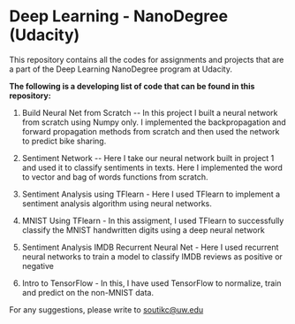 # Deep Learning - NanoDegree (Udacity)

This repository contains all the codes for assignments and projects that are a part of the Deep Learning NanoDegree program at Udacity.

__The following is a developing list of code that can be found in this repository:__

1. Build Neural Net from Scratch -- In this project I built a neural network from scratch using Numpy only. I implemented the backpropagation and forward propagation methods from scratch and then used the network to predict bike sharing.

2. Sentiment Network -- Here I take our neural network built in project 1 and used it to classify sentiments in texts. Here I implemented the word to vector and bag of words functions from scratch.

3. Sentiment Analysis using TFlearn - Here I used TFlearn to implement a sentiment analysis algorithm using neural networks.

4. MNIST Using TFlearn - In this assigment, I used TFlearn to successfully classify the MNIST handwritten digits using a deep neural network

5. Sentiment Analysis IMDB Recurrent Neural Net - Here I used recurrent neural networks to train a model to classify IMDB reviews as positive or negative

6. Intro to TensorFlow - In this, I have used TensorFlow to normalize, train and predict on the non-MNIST data.

For any suggestions, please write to soutikc@uw.edu
